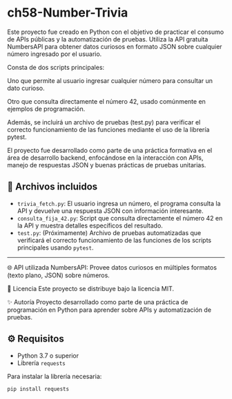 # ch58-Number-Trivia
Este proyecto fue creado en Python con el objetivo de practicar el consumo de APIs públicas y la automatización de pruebas. Utiliza la API gratuita NumbersAPI para obtener datos curiosos en formato JSON sobre cualquier número ingresado por el usuario.

Consta de dos scripts principales:

Uno que permite al usuario ingresar cualquier número para consultar un dato curioso.

Otro que consulta directamente el número 42, usado comúnmente en ejemplos de programación.

Además, se incluirá un archivo de pruebas (test.py) para verificar el correcto funcionamiento de las funciones mediante el uso de la librería pytest.

El proyecto fue desarrollado como parte de una práctica formativa en el área de desarrollo backend, enfocándose en la interacción con APIs, manejo de respuestas JSON y buenas prácticas de pruebas unitarias.

## 📁 Archivos incluidos

- `trivia_fetch.py`: El usuario ingresa un número, el programa consulta la API y devuelve una respuesta JSON con información interesante.
- `consulta_fija_42.py`: Script que consulta directamente el número 42 en la API y muestra detalles específicos del resultado.
- `test.py`: (Próximamente) Archivo de pruebas automatizadas que verificará el correcto funcionamiento de las funciones de los scripts principales usando `pytest`.

---

🌐 API utilizada
NumbersAPI: Provee datos curiosos en múltiples formatos (texto plano, JSON) sobre números.

📄 Licencia
Este proyecto se distribuye bajo la licencia MIT.

✨ Autoría
Proyecto desarrollado como parte de una práctica de programación en Python para aprender sobre APIs y automatización de pruebas.

## ⚙️ Requisitos

- Python 3.7 o superior
- Librería `requests`

Para instalar la librería necesaria:

```bash
pip install requests

